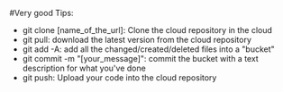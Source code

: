 #Very good Tips:

- git clone [name_of_the_url]: Clone the cloud repository in the cloud
- git pull: download the latest version from the cloud repository
- git add -A: add all the changed/created/deleted files into a "bucket"
- git commit -m "[your_message]": commit the bucket with a text description for what you've done
- git push: Upload your code into the cloud repository
